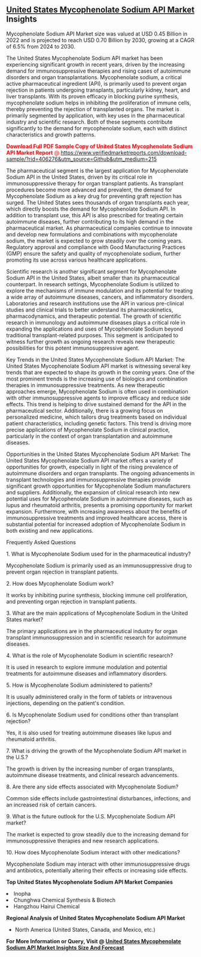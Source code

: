 <h2><a href="https://www.verifiedmarketreports.com/download-sample/?rid=406276&amp;utm_source=Github&amp;utm_medium=215" target="_blank">United States Mycophenolate Sodium API Market</a> Insights</h2><p>Mycophenolate Sodium API Market size was valued at USD 0.45 Billion in 2022 and is projected to reach USD 0.70 Billion by 2030, growing at a CAGR of 6.5% from 2024 to 2030.</p><p> <p>The United States Mycophenolate Sodium API market has been experiencing significant growth in recent years, driven by the increasing demand for immunosuppressive therapies and rising cases of autoimmune disorders and organ transplantations. Mycophenolate sodium, a critical active pharmaceutical ingredient (API), is primarily used to prevent organ rejection in patients undergoing transplants, particularly kidney, heart, and liver transplants. With its proven efficacy in blocking purine synthesis, mycophenolate sodium helps in inhibiting the proliferation of immune cells, thereby preventing the rejection of transplanted organs. The market is primarily segmented by application, with key uses in the pharmaceutical industry and scientific research. Both of these segments contribute significantly to the demand for mycophenolate sodium, each with distinct characteristics and growth patterns. <p><span class=""><span style="color: #ff0000;"><strong>Download Full PDF Sample Copy of United States Mycophenolate Sodium API Market Report</strong> @ </span><a href="https://www.verifiedmarketreports.com/download-sample/?rid=406276&amp;utm_source=Github&amp;utm_medium=215" target="_blank">https://www.verifiedmarketreports.com/download-sample/?rid=406276&amp;utm_source=Github&amp;utm_medium=215</a></span></p> <p>The pharmaceutical segment is the largest application for Mycophenolate Sodium API in the United States, driven by its critical role in immunosuppressive therapy for organ transplant patients. As transplant procedures become more advanced and prevalent, the demand for Mycophenolate Sodium as a key drug for preventing graft rejection has surged. The United States sees thousands of organ transplants each year, which directly boosts the demand for Mycophenolate Sodium API. In addition to transplant use, this API is also prescribed for treating certain autoimmune diseases, further contributing to its high demand in the pharmaceutical market. As pharmaceutical companies continue to innovate and develop new formulations and combinations with mycophenolate sodium, the market is expected to grow steadily over the coming years. Regulatory approval and compliance with Good Manufacturing Practices (GMP) ensure the safety and quality of mycophenolate sodium, further promoting its use across various healthcare applications. <p>Scientific research is another significant segment for Mycophenolate Sodium API in the United States, albeit smaller than its pharmaceutical counterpart. In research settings, Mycophenolate Sodium is utilized to explore the mechanisms of immune modulation and its potential for treating a wide array of autoimmune diseases, cancers, and inflammatory disorders. Laboratories and research institutions use the API in various pre-clinical studies and clinical trials to better understand its pharmacokinetics, pharmacodynamics, and therapeutic potential. The growth of scientific research in immunology and autoimmune diseases plays a critical role in expanding the applications and uses of Mycophenolate Sodium beyond traditional transplant-related purposes. This segment is anticipated to witness further growth as ongoing research reveals new therapeutic possibilities for this potent immunosuppressive agent. <p>Key Trends in the United States Mycophenolate Sodium API Market: The United States Mycophenolate Sodium API market is witnessing several key trends that are expected to shape its growth in the coming years. One of the most prominent trends is the increasing use of biologics and combination therapies in immunosuppressive treatments. As new therapeutic approaches emerge, Mycophenolate Sodium is often used in combination with other immunosuppressive agents to improve efficacy and reduce side effects. This trend is helping to drive sustained demand for the API in the pharmaceutical sector. Additionally, there is a growing focus on personalized medicine, which tailors drug treatments based on individual patient characteristics, including genetic factors. This trend is driving more precise applications of Mycophenolate Sodium in clinical practice, particularly in the context of organ transplantation and autoimmune diseases. <p>Opportunities in the United States Mycophenolate Sodium API Market: The United States Mycophenolate Sodium API market offers a variety of opportunities for growth, especially in light of the rising prevalence of autoimmune disorders and organ transplants. The ongoing advancements in transplant technologies and immunosuppressive therapies provide significant growth opportunities for Mycophenolate Sodium manufacturers and suppliers. Additionally, the expansion of clinical research into new potential uses for Mycophenolate Sodium in autoimmune diseases, such as lupus and rheumatoid arthritis, presents a promising opportunity for market expansion. Furthermore, with increasing awareness about the benefits of immunosuppressive treatments and improved healthcare access, there is substantial potential for increased adoption of Mycophenolate Sodium in both existing and new applications. <p>Frequently Asked Questions <p>1. What is Mycophenolate Sodium used for in the pharmaceutical industry? <p>Mycophenolate Sodium is primarily used as an immunosuppressive drug to prevent organ rejection in transplant patients. <p>2. How does Mycophenolate Sodium work? <p>It works by inhibiting purine synthesis, blocking immune cell proliferation, and preventing organ rejection in transplant patients. <p>3. What are the main applications of Mycophenolate Sodium in the United States market? <p>The primary applications are in the pharmaceutical industry for organ transplant immunosuppression and in scientific research for autoimmune diseases. <p>4. What is the role of Mycophenolate Sodium in scientific research? <p>It is used in research to explore immune modulation and potential treatments for autoimmune diseases and inflammatory disorders. <p>5. How is Mycophenolate Sodium administered to patients? <p>It is usually administered orally in the form of tablets or intravenous injections, depending on the patient's condition. <p>6. Is Mycophenolate Sodium used for conditions other than transplant rejection? <p>Yes, it is also used for treating autoimmune diseases like lupus and rheumatoid arthritis. <p>7. What is driving the growth of the Mycophenolate Sodium API market in the U.S.? <p>The growth is driven by the increasing number of organ transplants, autoimmune disease treatments, and clinical research advancements. <p>8. Are there any side effects associated with Mycophenolate Sodium? <p>Common side effects include gastrointestinal disturbances, infections, and an increased risk of certain cancers. <p>9. What is the future outlook for the U.S. Mycophenolate Sodium API market? <p>The market is expected to grow steadily due to the increasing demand for immunosuppressive therapies and new research applications. <p>10. How does Mycophenolate Sodium interact with other medications? <p>Mycophenolate Sodium may interact with other immunosuppressive drugs and antibiotics, potentially altering their effects or increasing side effects. </p><p><strong>Top United States Mycophenolate Sodium API Market Companies</strong></p><div data-test-id=""><p><li>Inopha</li><li> Chunghwa Chemical Synthesis & Biotech</li><li> Hangzhou Hairui Chemical</li></p><div><strong>Regional Analysis of&nbsp;United States Mycophenolate Sodium API Market</strong></div><ul><li dir="ltr"><p dir="ltr">North America&nbsp;(United States, Canada, and Mexico, etc.)</p></li></ul><p><strong>For More Information or Query, Visit @&nbsp;</strong><strong><a href="https://www.verifiedmarketreports.com/product/mycophenolate-sodium-api-market/?utm_source=Github&amp;utm_medium=215" target="_blank">United States Mycophenolate Sodium API Market Insights Size And Forecast</a></strong></p></div>
